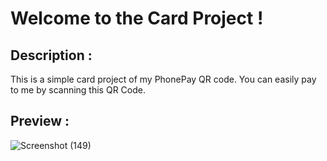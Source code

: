 # Welcome to the Card Project !

## Description :
This is a simple card project of my PhonePay QR code. You can easily pay to me by scanning this QR Code.

## Preview :

![Screenshot (149)](https://github.com/raviranjan0/Cards/assets/100368738/c845d953-29c5-49b5-bc4e-dd2f35d3a18a)
